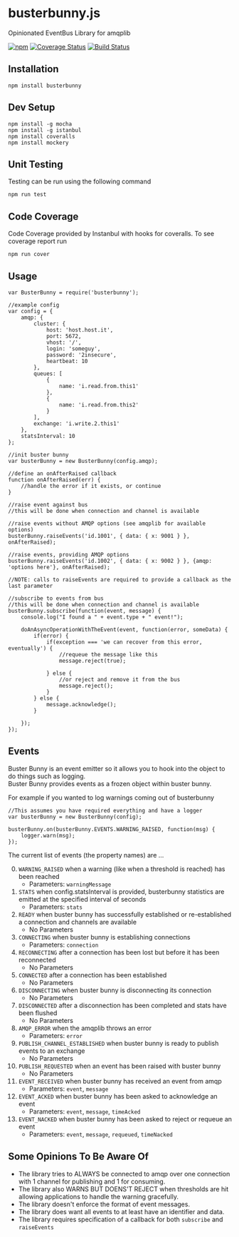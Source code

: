 # busterbunny.js

Opinionated EventBus Library for amqplib

[![npm](https://img.shields.io/npm/v/busterbunny.svg)](https://www.npmjs.com/package/busterbunny) [![Coverage Status](https://coveralls.io/repos/GannettDigital/busterbunny.js/badge.svg)](https://coveralls.io/r/GannettDigital/busterbunny.js) [![Build Status](https://travis-ci.org/GannettDigital/busterbunny.js.svg?branch=master)](https://travis-ci.org/GannettDigital/busterbunny.js)



Installation
------------
```npm install busterbunny```

Dev Setup
---------
```
npm install -g mocha
npm install -g istanbul
npm install coveralls
npm install mockery
```

Unit Testing
------------
Testing can be run using the following command

```
npm run test
```

Code Coverage
-------------

Code Coverage provided by Instanbul with hooks for coveralls.  To see coverage report run

```
npm run cover
```

Usage
--------------

```node
var BusterBunny = require('busterbunny');

//example config
var config = {
    amqp: {
        cluster: {
            host: 'host.host.it',
            port: 5672,
            vhost: '/',
            login: 'someguy',
            password: '2insecure',
            heartbeat: 10
        },
        queues: [
            {
                name: 'i.read.from.this1'
            },
            {
                name: 'i.read.from.this2'
            }
        ],
        exchange: 'i.write.2.this1'
    },
    statsInterval: 10
};

//init buster bunny
var busterBunny = new BusterBunny(config.amqp);

//define an onAfterRaised callback
function onAfterRaised(err) {
    //handle the error if it exists, or continue
}

//raise event against bus
//this will be done when connection and channel is available

//raise events without AMQP options (see amqplib for available options)
busterBunny.raiseEvents('id.1001', { data: { x: 9001 } }, onAfterRaised);

//raise events, providing AMQP options 
busterBunny.raiseEvents('id.1002', { data: { x: 9002 } }, {amqp: 'options here'}, onAfterRaised);

//NOTE: calls to raiseEvents are required to provide a callback as the last parameter

//subscribe to events from bus
//this will be done when connection and channel is available
busterBunny.subscribe(function(event, message) {
    console.log("I found a " + event.type + " event!");

    doAnAsyncOperationWithTheEvent(event, function(error, someData) {
        if(error) {
            if(exception === 'we can recover from this error, eventually') {
                //requeue the message like this
                message.reject(true);

            } else {
                //or reject and remove it from the bus
                message.reject();
            }
        } else {
            message.acknowledge();
        }

    });
});

```

Events
-------
Buster Bunny is an event emitter so it allows you to hook into the object to do things such as logging.  
Buster Bunny provides events as a frozen object within buster bunny.  

For example if you wanted to log warnings coming out of busterbunny   

```node
//This assumes you have required everything and have a logger
var busterBunny = new BusterBunny(config);

busterBunny.on(busterBunny.EVENTS.WARNING_RAISED, function(msg) {
    logger.warn(msg);
});
```

The current list of events (the property names) are ...

0. ```WARNING_RAISED``` when a warning (like when a threshold is reached) has been reached
	* Parameters: `warningMessage`
0. ```STATS``` when config.statsInterval is provided, busterbunny statistics are emitted at the specified interval of seconds
	* Parameters: `stats`
0. ```READY``` when buster bunny has successfully established or re-established a connection and channels are available
	* No Parameters
0. ```CONNECTING``` when buster bunny is establishing connections
	* Parameters: `connection` 
0. ```RECONNECTING``` after a connection has been lost but before it has been reconnected
	* No Parameters 
0. ```CONNECTED``` after a connection has been established
	* No Parameters
0. ```DISCONNECTING``` when buster bunny is disconnecting its connection
	* No Parameters 
0. ```DISCONNECTED``` after a disconnection has been completed and stats have been flushed
	* No Parameters
0. ```AMQP_ERROR``` when the amqplib throws an error
	* Parameters: `error` 
0. ```PUBLISH_CHANNEL_ESTABLISHED``` when buster bunny is ready to publish events to an exchange
	* No Parameters
0. ```PUBLISH_REQUESTED``` when an event has been raised with buster bunny
	* No Parameters
0. ```EVENT_RECEIVED``` when buster bunny has received an event from amqp
	* Parameters: `event`, `message` 
0. ```EVENT_ACKED``` when buster bunny has been asked to acknowledge an event
	* Parameters: `event`, `message`, `timeAcked` 
0. ```EVENT_NACKED``` when buster bunny has been asked to reject or requeue an event
	* Parameters: `event`, `message`, `requeued`, `timeNacked` 

Some Opinions To Be Aware Of
----------------------------
* The library tries to ALWAYS be connected to amqp over one connection with 1 channel for publishing and 1 for consuming.
* The library also WARNS BUT DOENS'T REJECT when thresholds are hit allowing applications to handle the warning gracefully.
* The library doesn't enforce the format of event messages.
* The library does want all events to at least have an identifier and data.
* The library requires specification of a callback for both `subscribe` and `raiseEvents`

